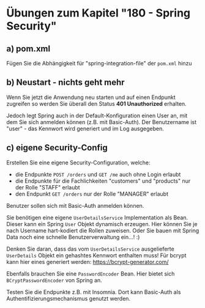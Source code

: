 # Übungen zum Kapitel "180 - Spring Security"

## a) pom.xml

Fügen Sie die Abhängigkeit für "spring-integration-file" der `pom.xml` hinzu

## b) Neustart - nichts geht mehr

Wenn Sie jetzt die Anwendung neu starten und auf einen Endpunkt zugreifen so werden Sie
überall den Status **401 Unauthorized** erhalten.

Jedoch legt Spring auch in der Default-Konfiguration einen User an, mit dem Sie sich
anmelden können (z.B. mit Basic-Auth). Der Benutzername ist "user" - das Kennwort wird
generiert und im Log ausgegeben.

## c) eigene Security-Config

Erstellen Sie eine eigene Security-Configuration, welche:

* die Endpunkte `POST /orders` und `GET /me` auch ohne Login erlaubt
* die Endpunkte für die Fachlichkeiten "customers" und "products" nur der Rolle "STAFF" erlaubt
* den Endpunkt `GET /orders` nur der Rolle "MANAGER" erlaubt

Benutzer sollen sich mit Basic-Auth anmelden können.

Sie benötigen eine eigene `UserDetailsService` Implementation als Bean. Dieser kann ein
Spring `User` Objekt dynamisch erzeugen. Hier können Sie je nach Username hart-kodiert die Rollen
zuweisen. Oder Sie bauen mit Spring Data noch eine schnelle Benutzerverwaltung ein...! :)

Denken Sie daran, dass das vom `UserDetailsService` ausgelieferte `UserDetails` Objekt ein gehashtes
Kennwort enthalten muss! Für bcrypt kann hier eines generiert werden: https://bcrypt-generator.com/

Ebenfalls brauchen Sie eine `PasswordEncoder` Bean. Hier bietet sich `BCryptPasswordEncoder` von
Spring an.

Testen Sie die Endpunkte z.B. mit Insomnia. Dort kann Basic-Auth als Authentifizierungsmechanismus
genutzt werden.


